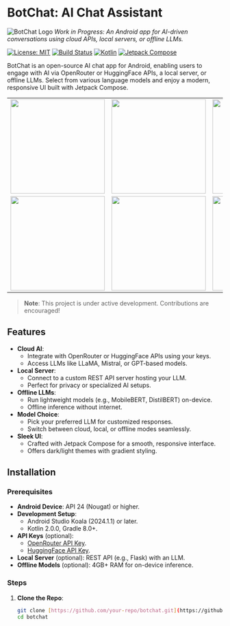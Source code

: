 # BotChat: AI Chat Assistant

![BotChat Logo](https://via.placeholder.com/150?text=BotChat)
*Work in Progress: An Android app for AI-driven conversations using cloud APIs, local servers, or offline LLMs.*

[![License: MIT](https://img.shields.io/badge/License-MIT-yellow.svg)](https://opensource.org/licenses/MIT)
[![Build Status](https://img.shields.io/badge/build-passing-brightgreen.svg)](https://github.com/your-repo/botchat/actions)
[![Kotlin](https://img.shields.io/badge/Kotlin-2.0.0-blue.svg)](https://kotlinlang.org)
[![Jetpack Compose](https://img.shields.io/badge/Jetpack%20Compose-2.0.0-orange.svg)](https://developer.android.com/jetpack/compose)

BotChat is an open-source AI chat app for Android, enabling users to engage with AI via OpenRouter or HuggingFace APIs, a local server, or offline LLMs. Select from various language models and enjoy a modern, responsive UI built with Jetpack Compose.

<table>
  <tr>
    <td><img src="https://github.com/user-attachments/assets/25dca1f4-8647-41d0-abe5-08be38e3c5e7" width="220"></td>
    <td><img src="https://github.com/user-attachments/assets/5c6e251c-b1b6-4ab6-bc11-21e23db8e1e9" width="220"></td>
    <td><img src="https://github.com/user-attachments/assets/db5062a5-d753-4519-940d-32f3525bdad4" width="220"></td>
  </tr>
  <tr>
    <td><img src="https://github.com/user-attachments/assets/7218c424-1471-44a1-94ed-7761dc2ec4bf" width="220"></td>
    <td><img src="https://github.com/user-attachments/assets/ee5ace20-6d7c-4e3f-8caa-21e964e068ab" width="220"></td>
    <td><img src="https://github.com/user-attachments/assets/0e030a55-1094-435a-b074-45f08c5376c0" width="220"></td>
  </tr>
</table>

> **Note**: This project is under active development. Contributions are encouraged!

## Features

- **Cloud AI**:
  - Integrate with OpenRouter or HuggingFace APIs using your keys.
  - Access LLMs like LLaMA, Mistral, or GPT-based models.
- **Local Server**:
  - Connect to a custom REST API server hosting your LLM.
  - Perfect for privacy or specialized AI setups.
- **Offline LLMs**:
  - Run lightweight models (e.g., MobileBERT, DistilBERT) on-device.
  - Offline inference without internet.
- **Model Choice**:
  - Pick your preferred LLM for customized responses.
  - Switch between cloud, local, or offline modes seamlessly.
- **Sleek UI**:
  - Crafted with Jetpack Compose for a smooth, responsive interface.
  - Offers dark/light themes with gradient styling.

## Installation

### Prerequisites
- **Android Device**: API 24 (Nougat) or higher.
- **Development Setup**:
  - Android Studio Koala (2024.1.1) or later.
  - Kotlin 2.0.0, Gradle 8.0+.
- **API Keys** (optional):
  - [OpenRouter API Key](https://openrouter.ai).
  - [HuggingFace API Key](https://huggingface.co).
- **Local Server** (optional): REST API (e.g., Flask) with an LLM.
- **Offline Models** (optional): 4GB+ RAM for on-device inference.

### Steps
1. **Clone the Repo**:
   ```bash
   git clone [https://github.com/your-repo/botchat.git](https://github.com/your-repo/botchat.git)
   cd botchat
